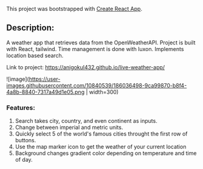 This project was bootstrapped with [Create React App](https://github.com/facebook/create-react-app).

## Description:
A weather app that retrieves data from the OpenWeatherAPI. Project is built with React, tailwind. Time management is done with luxon. Implements location based search.

Link to project: https://anigokul432.github.io/live-weather-app/

![image](https://user-images.githubusercontent.com/10840539/186036498-9ca99870-b8f4-4a8b-8840-7317a49d1e05.png | width=300)

### Features:
1. Search takes city, country, and even continent as inputs.
2. Change between imperial and metric units.
3. Quickly select 5 of the world's famous cities throught the first row of buttons.
4. Use the map marker icon to get the weather of your current location
5. Background changes gradient color depending on temperature and time of day.

